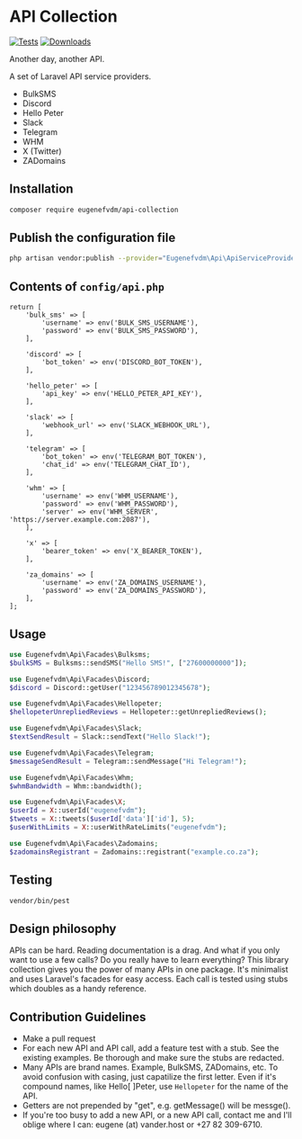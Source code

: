 # API Collection

[![Tests](https://github.com/eugenefvdm/api-collection/actions/workflows/tests.yml/badge.svg)](https://github.com/eugenefvdm/api-collection/actions/workflows/tests.yml)
[![Downloads](https://img.shields.io/packagist/dt/eugenefvdm/api-collection.svg)](https://packagist.org/packages/eugenefvdm/api-collection)

Another day, another API.

A set of Laravel API service providers.

- BulkSMS
- Discord
- Hello Peter
- Slack
- Telegram
- WHM
- X (Twitter)
- ZADomains

## Installation

```bash
composer require eugenefvdm/api-collection
```

## Publish the configuration file

```bash
php artisan vendor:publish --provider="Eugenefvdm\Api\ApiServiceProvider" --tag="config"
```

## Contents of `config/api.php`

```env
return [
    'bulk_sms' => [
        'username' => env('BULK_SMS_USERNAME'),
        'password' => env('BULK_SMS_PASSWORD'),
    ],

    'discord' => [
        'bot_token' => env('DISCORD_BOT_TOKEN'),
    ],

    'hello_peter' => [
        'api_key' => env('HELLO_PETER_API_KEY'),
    ],

    'slack' => [
        'webhook_url' => env('SLACK_WEBHOOK_URL'),
    ],

    'telegram' => [
        'bot_token' => env('TELEGRAM_BOT_TOKEN'),
        'chat_id' => env('TELEGRAM_CHAT_ID'),
    ],

    'whm' => [
        'username' => env('WHM_USERNAME'),
        'password' => env('WHM_PASSWORD'),
        'server' => env('WHM_SERVER', 'https://server.example.com:2087'),
    ],

    'x' => [
        'bearer_token' => env('X_BEARER_TOKEN'),
    ],

    'za_domains' => [
        'username' => env('ZA_DOMAINS_USERNAME'),
        'password' => env('ZA_DOMAINS_PASSWORD'),
    ],
]; 
```

## Usage

```php
use Eugenefvdm\Api\Facades\Bulksms;
$bulkSMS = Bulksms::sendSMS("Hello SMS!", ["27600000000"]);

use Eugenefvdm\Api\Facades\Discord;
$discord = Discord::getUser("123456789012345678");

use Eugenefvdm\Api\Facades\Hellopeter;
$hellopeterUnrepliedReviews = Hellopeter::getUnrepliedReviews();

use Eugenefvdm\Api\Facades\Slack;
$textSendResult = Slack::sendText("Hello Slack!");

use Eugenefvdm\Api\Facades\Telegram;
$messageSendResult = Telegram::sendMessage("Hi Telegram!");

use Eugenefvdm\Api\Facades\Whm;
$whmBandwidth = Whm::bandwidth();

use Eugenefvdm\Api\Facades\X;
$userId = X::userId("eugenefvdm");
$tweets = X::tweets($userId['data']['id'], 5);
$userWithLimits = X::userWithRateLimits("eugenefvdm");

use Eugenefvdm\Api\Facades\Zadomains;
$zadomainsRegistrant = Zadomains::registrant("example.co.za");
```

## Testing

```bash
vendor/bin/pest
```

## Design philosophy

APIs can be hard. Reading documentation is a drag. And what if you only want to use a few calls? Do you really have to learn everything? This library collection gives you the power of many APIs in one package. It's minimalist and uses Laravel's facades for easy access.
Each call is tested using stubs which doubles as a handy reference.

## Contribution Guidelines

- Make a pull request
- For each new API and API call, add a feature test with a stub. See the existing examples. Be thorough and make sure the stubs are redacted.
- Many APIs are brand names. Example, BulkSMS, ZADomains, etc. To avoid confusion with casing, just capatilize the first letter. Even if it's compound names, like Hello[ ]Peter, use `Hellopeter` for the name of the API.
- Getters are not prepended by "get", e.g. getMessage() will be messge().
- If you're too busy to add a new API, or a new API call, contact me and I'll oblige where I can: eugene (at) vander.host or +27 82 309-6710.
